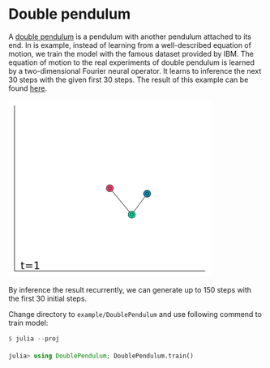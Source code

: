 # Double pendulum

A [double pendulum](https://www.wikiwand.com/en/Double_pendulum) is a pendulum with another pendulum attached to its end.
In is example, instead of learning from a well-described equation of motion,
we train the model with the famous dataset provided by IBM.
The equation of motion to the real experiments of double pendulum is learned by a two-dimensional Fourier neural operator.
It learns to inference the next 30 steps with the given first 30 steps.
The result of this example can be found [here](https://foldfelis.github.io/NeuralOperators.jl/dev/assets/notebook/double_pendulum.jl.html).

![](gallery/result.gif)

By inference the result recurrently, we can generate up to 150 steps with the first 30 initial steps.

Change directory to `example/DoublePendulum` and use following commend to train model:

```julia
$ julia --proj

julia> using DoublePendulum; DoublePendulum.train()
```
